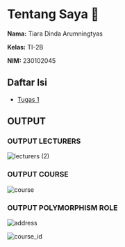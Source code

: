 # Tentang Saya 👋

**Nama:** Tiara Dinda Arumningtyas 

**Kelas:** TI-2B

**NIM:** 230102045 

## Daftar Isi

- [Tugas 1](https://github.com/tiaradinda020/PWEB-II/tree/main/Jobsheet1)
  

## OUTPUT


<h3> OUTPUT LECTURERS </h3>

![lecturers (2)](https://github.com/user-attachments/assets/d7568d69-b2e7-41e6-b44e-824efb0463ea)

<h3> OUTPUT COURSE </h3>

![course](https://github.com/user-attachments/assets/382746cf-2ad0-4d76-9d2a-ac86be9980aa)

<h3> OUTPUT POLYMORPHISM ROLE </h3>

![address](https://github.com/user-attachments/assets/811add3b-2afb-49bb-bc01-77af08bdb880)

![course_id](https://github.com/user-attachments/assets/2d7dbc92-f22d-451f-9ede-a475ddfefb7d)
